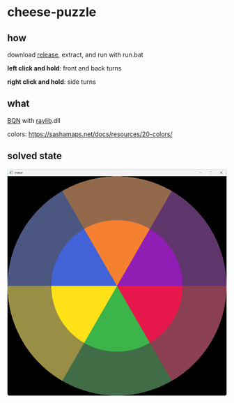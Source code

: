 # cheese-puzzle

## how

download [release](https://github.com/ozenge/cheese-puzzle/releases/download/v1/cheese-puzzle.zip), extract, and run with run.bat

**left click and hold**: front and back turns

**right click and hold**: side turns


## what

[BQN](https://mlochbaum.github.io/BQN/) with [raylib](https://www.raylib.com).dll

colors: https://sashamaps.net/docs/resources/20-colors/

## solved state

![solved state](solved.png)
